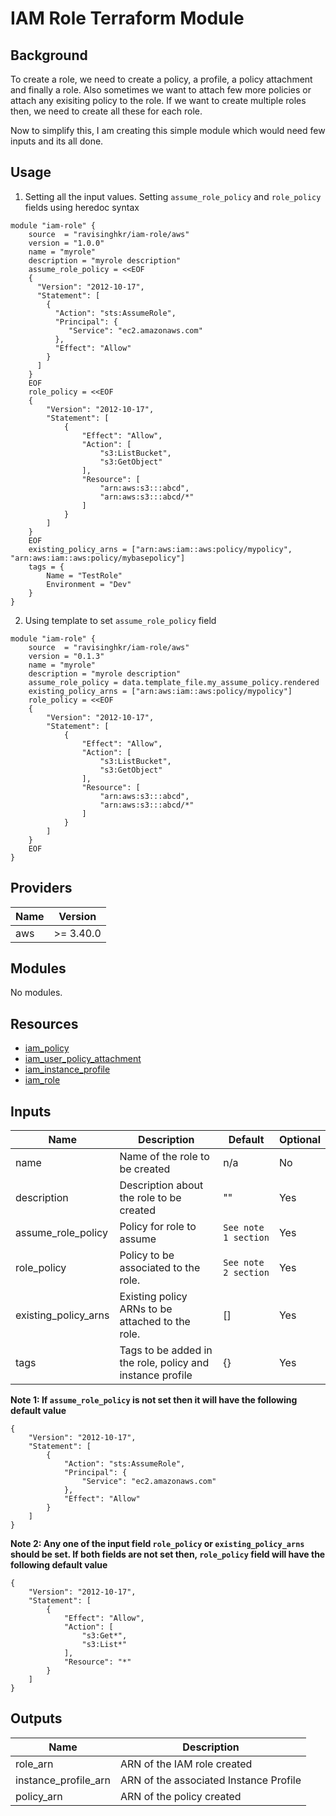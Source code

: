# IAM Role Terraform Module

## Background

To create a role, we need to create a policy, a profile, a policy attachment and finally a role. Also sometimes we want to attach few more policies or attach any exisiting policy to the role. If we want to create multiple roles then, we need to create all these for each role.

Now to simplify this, I am creating this simple module which would need few inputs and its all done.

## Usage
1. Setting all the input values. Setting `assume_role_policy` and `role_policy` fields using heredoc syntax
```hcl
module "iam-role" {
    source  = "ravisinghkr/iam-role/aws"
    version = "1.0.0"
    name = "myrole"
    description = "myrole description"
    assume_role_policy = <<EOF
    {
      "Version": "2012-10-17",
      "Statement": [
        {
          "Action": "sts:AssumeRole",
          "Principal": {
             "Service": "ec2.amazonaws.com"
          },
          "Effect": "Allow"
        }
      ]
    }
    EOF
    role_policy = <<EOF
    {
        "Version": "2012-10-17",
        "Statement": [
            {
                "Effect": "Allow",
                "Action": [
                    "s3:ListBucket",
                    "s3:GetObject"
                ],
                "Resource": [
                    "arn:aws:s3:::abcd",
                    "arn:aws:s3:::abcd/*"
                ]
            }
        ]
    }
    EOF
    existing_policy_arns = ["arn:aws:iam::aws:policy/mypolicy", "arn:aws:iam::aws:policy/mybasepolicy"]
    tags = {
        Name = "TestRole"
        Environment = "Dev"
    }
}
```
2. Using template to set `assume_role_policy` field
```hcl
module "iam-role" {
    source  = "ravisinghkr/iam-role/aws"
    version = "0.1.3"
    name = "myrole"
    description = "myrole description"
    assume_role_policy = data.template_file.my_assume_policy.rendered
    existing_policy_arns = ["arn:aws:iam::aws:policy/mypolicy"]
    role_policy = <<EOF
    {
        "Version": "2012-10-17",
        "Statement": [
            {
                "Effect": "Allow",
                "Action": [
                    "s3:ListBucket",
                    "s3:GetObject"
                ],
                "Resource": [
                    "arn:aws:s3:::abcd",
                    "arn:aws:s3:::abcd/*"
                ]
            }
        ]
    }
    EOF
}
```

## Providers

| Name | Version |
|------|---------|
|  aws | >= 3.40.0 |


## Modules

No modules.


## Resources

- [iam_policy](https://registry.terraform.io/providers/hashicorp/aws/latest/docs/resources/iam_role_policy)
- [iam_user_policy_attachment](https://registry.terraform.io/providers/hashicorp/aws/latest/docs/resources/iam_policy_attachment)
- [iam_instance_profile](https://registry.terraform.io/providers/hashicorp/aws/latest/docs/resources/iam_instance_profile)
- [iam_role](https://registry.terraform.io/providers/hashicorp/aws/latest/docs/resources/iam_role)


## Inputs

|Name                             |Description                                                        |Default                  |Optional |
|---------------------------------|-------------------------------------------------------------------|-------------------------|---------|
|name                |Name of the role to be created                                                  |n/a                      |No       |
|description         |Description about the role to be created                                        |""                       |Yes      |
|assume_role_policy  |Policy for role to assume                                                       |`See note 1 section`     |Yes      |
|role_policy         |Policy to be associated to the role.                                            |`See note 2 section`     |Yes      |
|existing_policy_arns|Existing policy ARNs to be attached to the role.                                |[]                       |Yes      |
|tags                |Tags to be added in the role, policy and instance profile                       |{}                       |Yes      |

**Note 1: If `assume_role_policy` is not set then it will have the following default value**
```hcl
{
    "Version": "2012-10-17",
    "Statement": [
        {
            "Action": "sts:AssumeRole",
            "Principal": {
                "Service": "ec2.amazonaws.com"
            },
            "Effect": "Allow"
        }
    ]
}
```

**Note 2: Any one of the input field `role_policy` or `existing_policy_arns` should be set. If both fields are not set then, `role_policy` field will have the following default value**
```hcl
{
    "Version": "2012-10-17",
    "Statement": [
        {
            "Effect": "Allow",
            "Action": [
                "s3:Get*",
                "s3:List*"
            ],
            "Resource": "*"
        }
    ]
}
```

## Outputs

|Name                   | Description                                                  |
|-----------------------|------------------------------------------------------|
|role_arn|ARN of the IAM role created|
|instance_profile_arn|ARN of the associated Instance Profile|
|policy_arn|ARN of the policy created|
